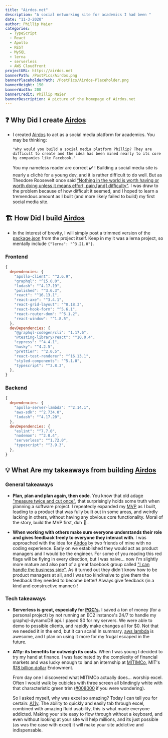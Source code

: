 ```yaml
---
title: "Airdos.net"
description: "A social networking site for academics I had been "
date: "11-3-2020"
author: Phillip Maier
categories:
  - TypeScript
  - React
  - Apollo
  - REST
  - MySQL
  - lerna
  - serverless
  - AWS Cloudfront
projectURL: https://airdos.net
bannerPath: /PostPics/Airdos.png
bannerPlaceholderPath: /PostPics/Airdos-Placeholder.png
bannerHeight: 150
bannerWidth: 200
bannerCredit: Phillip Maier
bannerDescription: A picture of the homepage of Airdos.net
---
```


## ❓ Why Did I create [Airdos](https://airdos.net/feed)

- I created [Airdos](https://airdos.net/feed) to act as a social media platform for academics. You may be thinking:

  `"why would you build a social media platform Phillip? They are difficult to create and the idea has been mined nearly to its core by companies like Facebook."`

  You my nameless reader are correct ✔️ ! Building a social media site is nearly a cliché for a young dev, and it is rather difficult to do well. But as Theodore Roosevelt once said [“Nothing in the world is worth having or worth doing unless it means effort, pain,[and] difficulty"](https://www.goodreads.com/quotes/312751-nothing-in-the-world-is-worth-having-or-worth-doing). I was draw to the problem because of how difficult it seemed, and I hoped to learn a tremendous amount as I built (and more likely failed to build) my first social media site.

## 🏗️ How Did I build [Airdos](https://airdos.net/feed)

- In the interest of brevity, I will simply post a trimmed version of the [package.json](https://github.com/pmaier983/Airdos/blob/master/packages/frontend-airdos/package.json) from the project itself. Keep in my it was a lerna project, so mentally include `{"lerna": "^3.21.0"}`.

### Frontend

```js
{
  dependencies: {
    "apollo-client": "^2.6.9",
    "graphql": "^15.0.0",
    "lodash": "^4.17.19",
    "polished": "^3.6.3",
    "react": "^16.13.1",
    "react-axe": "^3.4.1",
    "react-grid-layout": "^0.18.3",
    "react-hook-form": "^5.6.1",
    "react-router-dom": "^5.1.2",
    "react-window": "^1.8.5",
  },
  devDependencies: {
    "@graphql-codegen/cli": "1.17.6",
    "@testing-library/react": "^10.0.4",
    "cypress": "^4.4.1",
    "husky": "^4.2.5",
    "prettier": "^2.0.5",
    "react-test-renderer": "^16.13.1",
    "styled-components": "^5.1.0",
    "typescript": "^3.8.3",
  },
}
```

### Backend

```js
{
  dependencies: {
    "apollo-server-lambda": "^2.14.1",
    "aws-sdk": "^2.734.0",
    "lodash": "^4.17.20",
  },
  devDependencies: {
    "eslint": "^7.7.0",
    "nodemon": "^2.0.4",
    "serverless": "^1.72.0",
    "typescript": "^3.9.3",
  },
}
```

## 💡 What Are my takeaways from building [Airdos](https://airdos.net/feed)

### General takeaways

- **Plan, plan and plan again, then code**. You know that old adage ["measure twice and cut once"](https://en.wiktionary.org/wiki/measure_twice_and_cut_once), that surprisingly holds some truth when planning a software project. I repeatedly expanded my [MVP](https://en.wikipedia.org/wiki/Minimum_viable_product) as I built, leading to a product that was fully built out in some areas, and weirdly lacking in others, without having any obvious core functionality. Moral of the story, build the MVP first, duh 🤦 .

- **When working with others make sure everyone understands their role and gives feedback freely to everyone they interact with**. I was approached with the idea for [Airdos](https://airdos.net/feed) by two friends of mine with no coding experience. Early on we established they would act as product managers and I would be the engineer. For some of you reading this red flags will be flying in every direction, but I was naive... now I'm slightly more mature and also part of a great facebook group called ["I can handle the business side"](https://www.facebook.com/groups/1401833413216649). As it turned out they didn't know how to be product managers at all, and I was too kind/naive to give them the feedback they needed to become better! Always give feedback (in a kind and constructive manner) !

### Tech takeaways

- **Serverless is great, especially for [POC's](https://en.wikipedia.org/wiki/Proof_of_concept).** I saved a ton of money (for a personal project) by not running an EC2 instance's 24/7 to handle my graphql-dynamoDB api. I payed $0 for my servers. We were able to demo to possible clients, and rapidly make changes all for $0. Not that we needed it in the end, but it can scale! In summary, [aws lambda](https://aws.amazon.com/lambda/) is awesome, and I plan on using it more for my frugal escaped in the future.

- **A11y: its benefits far outweigh its costs.** When I was young I decided to try my hand at finance. I was fascinated by the complexity of financial markets and was lucky enough to land an internship at [MITIMCo](https://mitimco.org/), MIT's [\$18 billion dollar](https://news.mit.edu/2020/financials-endowment-2020) Endowment.

  From day one I discovered what MITIMCo actually does... worship excel. Often I would walk by cubicles with three screen all blindingly white with that characteristic green trim ([#008000](https://www.color-hex.com/color/008000) if you were wondering).

  So I asked myself, why was excel so amazing? Today I can tell you for certain: [A11y](https://developer.mozilla.org/en-US/docs/Web/Accessibility). The ability to quickly and easily tab through excel, combined with amazing fluid usability, this is what made everyone addicted. Making your site easy to flow through without a keyboard, and even without looking at your site will help millions, and its just possible (as was the case with excel) it will make your site addictive and indispensable.
